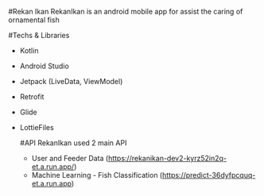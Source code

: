 #Rekan Ikan
RekanIkan is an android mobile app for assist the caring of ornamental fish 

#Techs & Libraries
- Kotlin 
- Android Studio 
- Jetpack (LiveData, ViewModel)
- Retrofit
- Glide
- LottieFiles

  #API
  RekanIkan used 2 main API
  - User and Feeder Data (https://rekanikan-dev2-kyrz52in2q-et.a.run.app/)
  - Machine Learning - Fish Classification (https://predict-36dyfpcquq-et.a.run.app)
